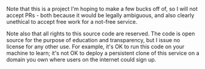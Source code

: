 Note that this is a project I'm hoping to make a few bucks off of, so I will not
accept PRs - both because it would be legally ambiguous, and also clearly
unethical to accept free work for a not-free service.

Note also that all rights to this source code are reserved. The code is open
source for the purpose of education and transparency, but I issue no license for
any other use. For example, it's OK to run this code on your machine to learn;
it's not OK to deploy a persistent clone of this service on a domain you own
where users on the internet could sign up.
